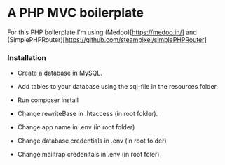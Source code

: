 # A PHP MVC boilerplate

For this PHP boilerplate I'm using (Medoo)[https://medoo.in/] and (SimplePHPRouter)[https://github.com/steampixel/simplePHPRouter]

### Installation

- Create a database in MySQL.

- Add tables to your database using the sql-file in the resources folder.

- Run composer install

- Change rewriteBase in .htaccess (in root folder).

- Change app name in .env (in root folder)

- Change database credentials in .env (in root folder)

- Change mailtrap credenitals in .env (in root foler)
